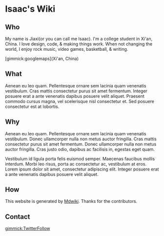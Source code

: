 # Isaac's Wiki

## Who
My name is Jiaxi(or you can call me Isaac). I'm a college student in Xi'an, China. I love design, code, & making things work. When not changing the world, I enjoy rock music, video games, basketball, & writing.

[gimmick:googlemaps](Xi'an, China)

## What

Aenean eu leo quam. Pellentesque ornare sem lacinia quam venenatis vestibulum. Cras mattis consectetur purus sit amet fermentum. Integer posuere erat a ante venenatis dapibus posuere velit aliquet. Praesent commodo cursus magna, vel scelerisque nisl consectetur et. Sed posuere consectetur est at lobortis.


## Why

Aenean eu leo quam. Pellentesque ornare sem lacinia quam venenatis vestibulum. Donec ullamcorper nulla non metus auctor fringilla. Cras mattis consectetur purus sit amet fermentum. Donec ullamcorper nulla non metus auctor fringilla. Cras justo odio, dapibus ac facilisis in, egestas eget quam.

Vestibulum id ligula porta felis euismod semper. Maecenas faucibus mollis interdum. Morbi leo risus, porta ac consectetur ac, vestibulum at eros. Lorem ipsum dolor sit amet, consectetur adipiscing elit. Integer posuere erat a ante venenatis dapibus posuere velit aliquet.

## How

This website is generated by [Mdwiki](http://mdwiki.info). Thanks for the contributors.

## Contact

[gimmick:TwitterFollow](@timodoerr)
